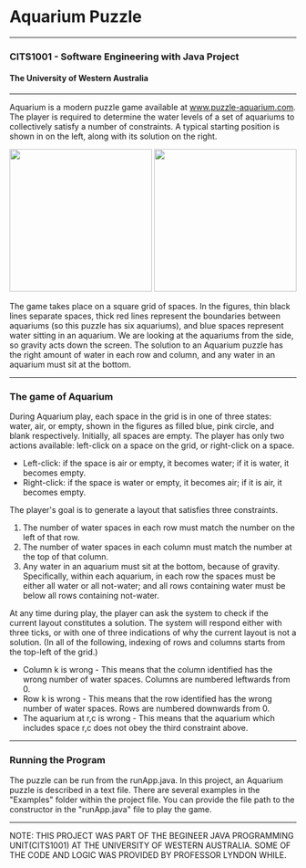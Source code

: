 # Aquarium Puzzle
---

### CITS1001 - Software Engineering with Java Project
#### The University of Western Australia

---
Aquarium is a modern puzzle game available at www.puzzle-aquarium.com. The player is required to determine the water levels of a set of aquariums to collectively satisfy a number of constraints. A typical starting position is shown in on the left, along with its solution on the right.

<img src="https://user-images.githubusercontent.com/61343458/124686898-7d4e1880-df06-11eb-859d-d076be5072b3.png" width="250" height="250">   <img src="https://user-images.githubusercontent.com/61343458/124686864-6c050c00-df06-11eb-8962-ba1fcd4e77de.png" width="250" height="250">

The game takes place on a square grid of spaces. In the figures, thin black lines separate spaces, thick red lines represent the boundaries between aquariums (so this puzzle has six aquariums), and blue spaces represent water sitting in an aquarium. We are looking at the aquariums from the side, so gravity acts down the screen. The solution to an Aquarium puzzle has the right amount of water in each row and column, and any water in an aquarium must sit at the bottom.

---
### The game of Aquarium
During Aquarium play, each space in the grid is in one of three states: water, air, or empty, shown in the figures as filled blue, pink circle, and blank respectively. Initially, all spaces are empty. The player has only two actions available: left-click on a space on the grid, or right-click on a space.
  - Left-click: if the space is air or empty, it becomes water; if it is water, it becomes empty.
  - Right-click: if the space is water or empty, it becomes air; if it is air, it becomes empty.

The player's goal is to generate a layout that satisfies three constraints.
  1. The number of water spaces in each row must match the number on the left of that row.
  2. The number of water spaces in each column must match the number at the top of that column.
  3. Any water in an aquarium must sit at the bottom, because of gravity. Specifically, within each aquarium, in each row the spaces must be either all water or all not-water; and all rows containing water must be below all rows containing not-water.

At any time during play, the player can ask the system to check if the current layout constitutes a solution. The system will respond either with three ticks, or with one of three indications of why the current layout is not a solution. (In all of the following, indexing of rows and columns starts from the top-left of the grid.)
  - Column k is wrong - This means that the column identified has the wrong number of water spaces. Columns are numbered leftwards from 0.
  - Row k is wrong - This means that the row identified has the wrong number of water spaces. Rows are numbered downwards from 0.
  - The aquarium at r,c is wrong - This means that the aquarium which includes space r,c does not obey the third constraint above.

---
### Running the Program
The puzzle can be run from the runApp.java. In this project, an Aquarium puzzle is described in a text file. There are several examples in the "Examples" folder within the project file. You can provide the file path to the constructor in the "runApp.java" file to play the game.

---
NOTE: THIS PROJECT WAS PART OF THE BEGINEER JAVA PROGRAMMING UNIT(CITS1001) AT THE UNIVERSITY OF WESTERN AUSTRALIA. SOME OF THE CODE AND LOGIC WAS PROVIDED BY PROFESSOR LYNDON WHILE. 
